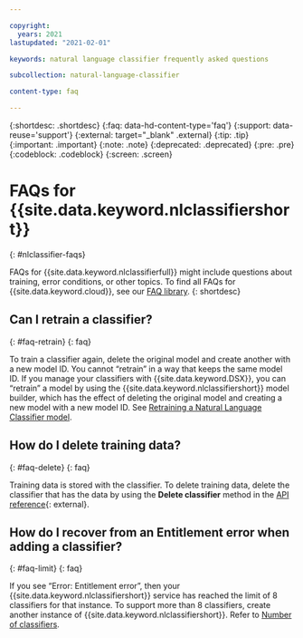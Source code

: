```yaml
---

copyright:
  years: 2021
lastupdated: "2021-02-01"

keywords: natural language classifier frequently asked questions

subcollection: natural-language-classifier

content-type: faq

---
```



{:shortdesc: .shortdesc}
{:faq: data-hd-content-type='faq'}
{:support: data-reuse='support'}
{:external: target="_blank" .external}
{:tip: .tip}
{:important: .important}
{:note: .note}
{:deprecated: .deprecated}
{:pre: .pre}
{:codeblock: .codeblock}
{:screen: .screen}


# FAQs for {{site.data.keyword.nlclassifiershort}}
{: #nlclassifier-faqs}

FAQs for {{site.data.keyword.nlclassifierfull}} might include questions about training, error conditions, or other topics. To find all FAQs for {{site.data.keyword.cloud}}, see our [FAQ library](/docs/faqs).
{: shortdesc}

## Can I retrain a classifier?
{: #faq-retrain}
{: faq}

To train a classifier again, delete the original model and create another with a new model ID. You cannot “retrain” in a way that keeps the same model ID.  If you manage your classifiers with {{site.data.keyword.DSX}}, you can “retrain” a model by using the {{site.data.keyword.nlclassifiershort}} model builder, which has the effect of deleting the original model and creating a new model with a new model ID. See [Retraining a Natural Language Classifier model](https://dataplatform.cloud.ibm.com/docs/content/wsj/analyze-data/nlc-retrain.html).

## How do I delete training data?
{: #faq-delete}
{: faq}

Training data is stored with the classifier.  To delete training data, delete the classifier that has the data by using the **Delete classifier** method in the [API reference](https://{DomainName}/apidocs/natural-language-classifier#deleteclassifier){: external}.


## How do I recover from an Entitlement error when adding a classifier?
{: #faq-limit}
{: faq}

If you see “Error: Entitlement error”, then your {{site.data.keyword.nlclassifiershort}} service has reached the limit of 8 classifiers for that instance. To support more than 8 classifiers, create another instance of {{site.data.keyword.nlclassifiershort}}. Refer to [Number of classifiers](/docs/natural-language-classifier?topic=natural-language-classifier-best-practices-overview#classifier-limits).
